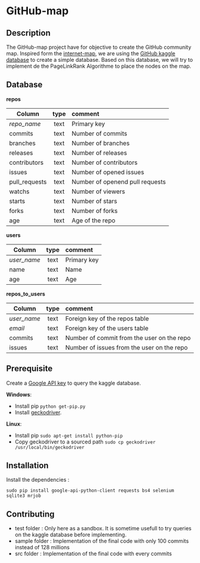 # GitHub-map

## Description

The GitHub-map project have for objective to create the GitHub community map. Inspired form the [internet-map](http://www.internet-map.net/), we are using the [GitHub kaggle database](https://www.kaggle.com/github/github-repos) to create a simple database. Based on this database, we will try to implement de the PageLinkRank Algorithme to place the nodes on the map.

## Database

**repos**

| Column | type | comment |
|-|:-:|:-|
| _repo_name_ | text | Primary key |
| commits | text | Number of commits |
| branches | text | Number of branches |
| releases | text | Number of releases |
| contributors | text | Number of contributors |
| issues | text | Number of opened issues |
| pull_requests | text | Number of openend pull requests |
| watchs | text | Number of viewers |
| starts | text | Number of stars |
| forks | text | Number of forks |
| age | text | Age of the repo |

**users**

| Column | type | comment |
|-|:-:|:-|
| _user_name_ | text | Primary key |
| name | text | Name |
| age | text | Age |

**repos_to_users**

| Column | type | comment |
|-|:-:|:-|
| _user_name_ | text | Foreign key of the repos table |
| _email_ | text | Foreign key of the users table |
| commits | text | Number of commit from the user on the repo |
| issues | text | Number of issues from the user on the repo |

## Prerequisite

Create a [Google API key](https://cloud.google.com/bigquery/docs/reference/libraries) to query the kaggle database.

**Windows**:
- Install pip  ```python get-pip.py```
- Install [geckodriver](https://github.com/mozilla/geckodriver/releases).

**Linux**:
- Install pip ```sudo apt-get install python-pip```
- Copy geckodriver to a sourced path ```sudo cp geckodriver /usr/local/bin/geckodriver```

## Installation

Install the dependencies :
```
sudo pip install google-api-python-client requests bs4 selenium sqlite3 mrjob
```
## Contributing

- test folder : Only here as a sandbox. It is sometime usefull to try queries on the kaggle database before implementing.
- sample folder : Implementation of the final code with only 100 commits instead of 128 millions
- src folder : Implementation of the final code with every commits
